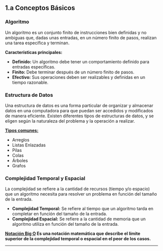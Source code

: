 ## 1.a Conceptos Básicos

### Algoritmo

Un algoritmo es un conjunto finito de instrucciones bien definidas y no ambiguas que, dadas unas entradas, en un número finito de pasos, realizan una tarea específica y terminan.

**Características principales:**

- **Definido:** Un algoritmo debe tener un comportamiento definido para entradas específicas.
- **Finito:** Debe terminar después de un número finito de pasos.
- **Efectivo:** Sus operaciones deben ser realizables y definidas en un tiempo razonable.

### Estructura de Datos

Una estructura de datos es una forma particular de organizar y almacenar datos en una computadora para que puedan ser accedidos y modificados de manera eficiente. Existen diferentes tipos de estructuras de datos, y se eligen según la naturaleza del problema y la operación a realizar.

**[Tipos comunes:](./estructurasDeDatos.md)**

- Arreglos
- Listas Enlazadas
- Pilas
- Colas
- Árboles
- Grafos

### Complejidad Temporal y Espacial

La complejidad se refiere a la cantidad de recursos (tiempo y/o espacio) que un algoritmo necesita para resolver un problema en función del tamaño de la entrada.

- **Complejidad Temporal:** Se refiere al tiempo que un algoritmo tarda en completar en función del tamaño de la entrada.
- **Complejidad Espacial:** Se refiere a la cantidad de memoria que un algoritmo utiliza en función del tamaño de la entrada.

**[Notación Big O](./bigONotation.md) Es una notación matemática que describe el límite superior de la complejidad temporal o espacial en el peor de los casos.**

---
